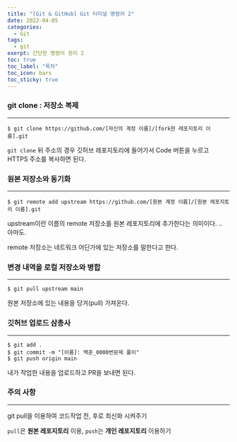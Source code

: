 ```yaml
---
title: "[Git & GitHub] Git 터미널 명령어 2"
date: 2022-04-05
categories:
  - Git
tags:
  - git
exerpt: 간단한 명령어 정리 2
toc: true
toc_label: "목차"
toc_icon: bars
toc_sticky: true
---
```


### git clone : 저장소 복제

---

```shell
$ git clone https://github.com/[자신의 계정 이름]/[fork한 레포지토리 이름].git
```

`git clone` 뒤 주소의 경우 깃허브 레포지토리에 들어가서 Code 버튼을 누르고 HTTPS 주소를 복사하면 된다.

### 원본 저장소와 동기화

---

```shell
$ git remote add upstream https://github.com/[원본 계정 이름]/[원본 레포지토리 이름].git
```

upstream이란 이름의 remote 저장소를 원본 레포지토리에 추가한다는 의미이다. .. 아마도.

remote 저장소는 네트워크 어딘가에 있는 저장소를 말한다고 한다.

### 변경 내역을 로컬 저장소와 병합

---

```shell
$ git pull upstream main
```

원본 저장소에 있는 내용을 당겨(pull) 가져온다.

### 깃허브 업로드 삼총사

---

```shell
$ git add . 
$ git commit -m "[이름]: 백준_0000번문제 풀이"
$ git push origin main
```

내가 작업한 내용을 업로드하고 PR을 보내면 된다.

### 주의 사항

---

git pull을 이용하여 코드작업 전, 후로 최신화 시켜주기

`pull`은 **원본 레포지토리** 이용, `push`는 **개인 레포지토리** 이용하기